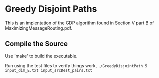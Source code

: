 # Greedy Disjoint Paths
This is an implentation of the GDP algorithm found in Section V part B of MaximizingMessageRouting.pdf. 


## Compile the Source
Use 'make' to build the executable. 


Run using the test files to verify things work, ```./GreedyDisjointPath 5 input_dim_E.txt input_srcDest_pairs.txt```